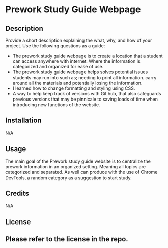 # Prework Study Guide Webpage

## Description

Provide a short description explaining the what, why, and how of your project. Use the following questions as a guide:

- The prework study guide webpage is to create a location that a student can access anywhere with internet. Where the information is categorized and organized for ease of use. 
- The prework study guide webpage helps solves potential issues students may run into such as;
    needing to print all information.
    carry around all the materials
    and potentially losing the information. 
- I learned how to change formatting and styling using CSS. 
- A way to help keep track of versions with Git hub, that also safeguards previous versions that  may be pinnicale to saving loads of time when introducing new functions of the website.



## Installation

N/A

## Usage

The main goal of the Prework study guide website is to centralize the prework information in an 
organized setting. Meaning all topics are categorized and separated. As well  can produce with the use of Chrome DevTools, a random category as a suggestion to start study.


## Credits

N/A

## License

Please refer to the license in the repo.
---

